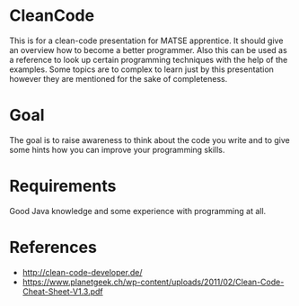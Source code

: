 # CleanCode
This is for a clean-code presentation for MATSE apprentice. It should give an overview how to become a better programmer. Also this can be used as a reference to look up certain programming techniques with the help of the examples. Some topics are to complex to learn just by this presentation however they are mentioned for the sake of completeness.

# Goal
The goal is to raise awareness to think about the code you write and to give some hints how you can improve your programming skills.
 
 # Requirements 
 Good Java knowledge and some experience with programming at all.

# References
* http://clean-code-developer.de/
* https://www.planetgeek.ch/wp-content/uploads/2011/02/Clean-Code-Cheat-Sheet-V1.3.pdf
